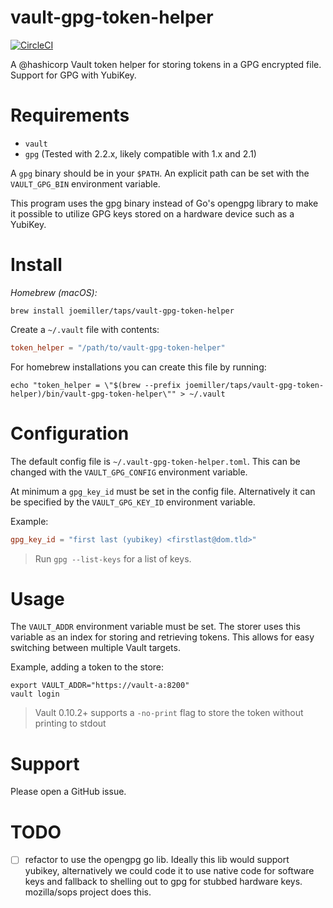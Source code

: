 vault-gpg-token-helper
======================

[![CircleCI](https://circleci.com/gh/joemiller/vault-gpg-token-helper.svg?style=svg)](https://circleci.com/gh/joemiller/vault-gpg-token-helper)

A @hashicorp Vault token helper for storing tokens in a GPG encrypted file. Support
for GPG with YubiKey.

Requirements
============

* `vault`
* `gpg` (Tested with 2.2.x, likely compatible with 1.x and 2.1)

A `gpg` binary should be in your `$PATH`. An explicit path can be set with the
`VAULT_GPG_BIN` environment variable.

This program uses the gpg binary instead of Go's opengpg library to make it possible
to utilize GPG keys stored on a hardware device such as a YubiKey.

Install
=======

*Homebrew (macOS):*
```shell
brew install joemiller/taps/vault-gpg-token-helper
```

Create a `~/.vault` file with contents:

```toml
token_helper = "/path/to/vault-gpg-token-helper"
```

For homebrew installations you can create this file by running:

```shell
echo "token_helper = \"$(brew --prefix joemiller/taps/vault-gpg-token-helper)/bin/vault-gpg-token-helper\"" > ~/.vault
```

Configuration
=============

The default config file is `~/.vault-gpg-token-helper.toml`. This can be changed with the
`VAULT_GPG_CONFIG` environment variable.

At minimum a `gpg_key_id` must be set in the config file. Alternatively it can be
specified by the `VAULT_GPG_KEY_ID` environment variable.

Example:

```toml
gpg_key_id = "first last (yubikey) <firstlast@dom.tld>"
```

> Run `gpg --list-keys` for a list of keys.

Usage
=====

The `VAULT_ADDR` environment variable must be set. The storer uses this variable
as an index for storing and retrieving tokens. This allows for easy switching
between multiple Vault targets.

Example, adding a token to the store:

```shell
export VAULT_ADDR="https://vault-a:8200"
vault login
```

> Vault 0.10.2+ supports a `-no-print` flag to store the token without printing to stdout

Support
=======

Please open a GitHub issue.

TODO
====

- [ ] refactor to use the opengpg go lib. Ideally this lib would support
      yubikey, alternatively we could code it to use native code for software
      keys and fallback to shelling out to gpg for stubbed hardware keys. mozilla/sops
      project does this.
